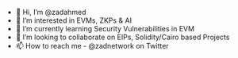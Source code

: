 - 👋 Hi, I’m @zadahmed
- 👀 I’m interested in EVMs, ZKPs & AI
- 🌱 I’m currently learning Security Vulnerabilities in EVM
- 💞️ I’m looking to collaborate on EIPs, Solidity/Cairo based Projects
- 📫 How to reach me - @zadnetwork on Twitter

<!---
zadahmed/zadahmed is a ✨ special ✨ repository because its `README.md` (this file) appears on your GitHub profile.
You can click the Preview link to take a look at your changes.
--->
